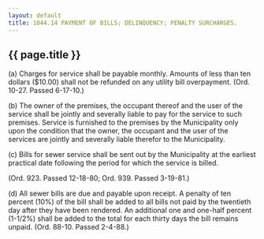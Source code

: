 ---
layout: default 
title: 1044.14 PAYMENT OF BILLS; DELINQUENCY; PENALTY SURCHARGES.---

{{ page.title }}
----------------

​(a) Charges for service shall be payable monthly. Amounts of less than
ten dollars (\$10.00) shall not be refunded on any utility bill
overpayment. (Ord. 10-27. Passed 6-17-10.)

​(b) The owner of the premises, the occupant thereof and the user of the
service shall be jointly and severally liable to pay for the service to
such premises. Service is furnished to the premises by the Municipality
only upon the condition that the owner, the occupant and the user of the
services are jointly and severally liable therefor to the Municipality.

​(c) Bills for sewer service shall be sent out by the Municipality at
the earliest practical date following the period for which the service
is billed.

(Ord. 923. Passed 12-18-80; Ord. 939. Passed 3-19-81.)

​(d) All sewer bills are due and payable upon receipt. A penalty of ten
percent (10%) of the bill shall be added to all bills not paid by the
twentieth day after they have been rendered. An additional one and
one-half percent (1-1/2%) shall be added to the total for each thirty
days the bill remains unpaid. (Ord. 88-10. Passed 2-4-88.)

